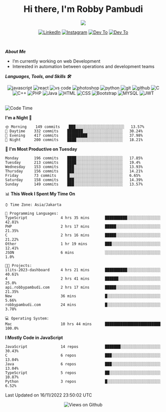 <div align="center">
   <h1>Hi there, I'm Robby Pambudi </h1>

<img src="https://pronoun.cyou/x/y?subject=He&object=Him&height=20"> 
</div>

<p align='center'>
   <a href="https://www.linkedin.com/in/robbypambudi" target="_blank"><img src="https://img.shields.io/badge/LinkedIn-0077B5?style=for-the-badge&logo=linkedin&logoColor=white" alt="LinkedIn"></a>
   <a href="https://www.instagram.com/robbypambudi" target="_blank"><img src="https://img.shields.io/badge/Instagram-E4405F?style=for-the-badge&logo=instagram&logoColor=white" alt="Instagram"></a>
   <a href="https://dev.to/robbypambudi" target="_blank"><img src="https://img.shields.io/badge/dev.to-0A0A0A?style=for-the-badge&logo=dev.to&logoColor=white" alt="Dev To"></a>
   <a href="https://www.facebook.com/robbyulungpambudi" target="_blank"><img src="https://img.shields.io/badge/Facebook-1877F2?style=for-the-badge&logo=facebook&logoColor=white" alt="Dev To"></a>

</p> <p>
<br>
   
***About Me***
   
- I’m currently working on web Development
- Interested in automation between operations and development teams
 
   
***Languages, Tools, and Skills 🛠***

   <div align="center">
   <img src="https://img.shields.io/badge/JavaScript-F7DF1E?style=for-the-badge&logo=javascript&logoColor=black" alt="javascript" />
      <img src="https://img.shields.io/badge/React-61DAFB?style=for-the-badge&logo=react&logoColor=black" alt="react" />
      <img src="https://img.shields.io/badge/vs%20code-007ACC?style=for-the-badge&logo=visual%20studio%20code&logoColor=white" alt="vs code" />
      <img src="https://img.shields.io/badge/adobe%20photoshop-31A8FF?style=for-the-badge&logo=adobe%20photoshop&logoColor=white" alt="photoshop" />
      <img src="https://img.shields.io/badge/python-3776AB?style=for-the-badge&logo=python&logoColor=white" alt="python" />
      <img src="https://img.shields.io/badge/Git-F05032?style=for-the-badge&logo=git&logoColor=white" alt="git" />
      <img src="https://img.shields.io/badge/GitHub-100000?style=for-the-badge&logo=github&logoColor=white" alt="github" />
      <img src="https://img.shields.io/badge/c-%2300599C.svg?style=for-the-badge&logo=c&logoColor=white" alt="C" />
      <img src="https://img.shields.io/badge/c++-%2300599C.svg?style=for-the-badge&logo=c%2B%2B&logoColor=white" alt="C++" />   
      <img src="https://img.shields.io/badge/PHP-777BB4?style=for-the-badge&logo=php&logoColor=white" alt="PHP" />
      <img src="https://img.shields.io/badge/Java-ED8B00?style=for-the-badge&logo=java&logoColor=white" alt="Java"/>
      <img src="https://img.shields.io/badge/HTML5-E34F26?style=for-the-badge&logo=html5&logoColor=white" alt="HTML" />
      <img src="https://img.shields.io/badge/CSS-239120?&style=for-the-badge&logo=css3&logoColor=white" alt ="CSS" />
      <img src="https://img.shields.io/badge/Bootstrap-563D7C?style=for-the-badge&logo=bootstrap&logoColor=white" alt="Bootstrap" />
      <img src="https://img.shields.io/badge/MySQL-00000F?style=for-the-badge&logo=mysql&logoColor=white" alt="MYSQL" />
      <img src="https://img.shields.io/badge/json%20web%20tokens-323330?style=for-the-badge&logo=json-web-tokens&logoColor=pink" alt="JWT" />
      
   </div><br>
   
<!--START_SECTION:waka-->
![Code Time](http://img.shields.io/badge/Code%20Time-194%20hrs%2027%20mins-blue)

**I'm a Night 🦉** 

```text
🌞 Morning    149 commits    ███░░░░░░░░░░░░░░░░░░░░░░   13.57% 
🌆 Daytime    332 commits    ███████░░░░░░░░░░░░░░░░░░   30.24% 
🌃 Evening    417 commits    █████████░░░░░░░░░░░░░░░░   37.98% 
🌙 Night      200 commits    ████░░░░░░░░░░░░░░░░░░░░░   18.21%

```
📅 **I'm Most Productive on Tuesday** 

```text
Monday       196 commits    ████░░░░░░░░░░░░░░░░░░░░░   17.85% 
Tuesday      213 commits    ████░░░░░░░░░░░░░░░░░░░░░   19.4% 
Wednesday    153 commits    ███░░░░░░░░░░░░░░░░░░░░░░   13.93% 
Thursday     156 commits    ███░░░░░░░░░░░░░░░░░░░░░░   14.21% 
Friday       73 commits     █░░░░░░░░░░░░░░░░░░░░░░░░   6.65% 
Saturday     158 commits    ███░░░░░░░░░░░░░░░░░░░░░░   14.39% 
Sunday       149 commits    ███░░░░░░░░░░░░░░░░░░░░░░   13.57%

```


📊 **This Week I Spent My Time On** 

```text
⌚︎ Time Zone: Asia/Jakarta

💬 Programming Languages: 
TypeScript               4 hrs 35 mins       ██████████░░░░░░░░░░░░░░░   42.81% 
PHP                      2 hrs 17 mins       █████░░░░░░░░░░░░░░░░░░░░   21.35% 
C                        2 hrs 16 mins       █████░░░░░░░░░░░░░░░░░░░░   21.22% 
Other                    1 hr 19 mins        ███░░░░░░░░░░░░░░░░░░░░░░   12.41% 
JSON                     6 mins              ░░░░░░░░░░░░░░░░░░░░░░░░░   1.0%

🐱‍💻 Projects: 
ilits-2023-dashboard     4 hrs 21 mins       ██████████░░░░░░░░░░░░░░░   40.61% 
4                        2 hrs 41 mins       ██████░░░░░░░░░░░░░░░░░░░   25.0% 
api.robbypambudi.com     2 hrs 17 mins       █████░░░░░░░░░░░░░░░░░░░░   21.35% 
New                      36 mins             █░░░░░░░░░░░░░░░░░░░░░░░░   5.66% 
robbypambudi.com         24 mins             █░░░░░░░░░░░░░░░░░░░░░░░░   3.78%

💻 Operating System: 
Mac                      10 hrs 44 mins      █████████████████████████   100.0%

```

**I Mostly Code in JavaScript** 

```text
JavaScript               14 repos            ███████░░░░░░░░░░░░░░░░░░   30.43% 
C                        6 repos             ███░░░░░░░░░░░░░░░░░░░░░░   13.04% 
Java                     6 repos             ███░░░░░░░░░░░░░░░░░░░░░░   13.04% 
TypeScript               5 repos             ██░░░░░░░░░░░░░░░░░░░░░░░   10.87% 
Python                   3 repos             █░░░░░░░░░░░░░░░░░░░░░░░░   6.52%

```



 Last Updated on 16/11/2022 23:50:02 UTC
<!--END_SECTION:waka-->

<div align="center">
<img src="https://komarev.com/ghpvc/?username=robbypambudi&color=green" alt="Views on Github" />
</div>

